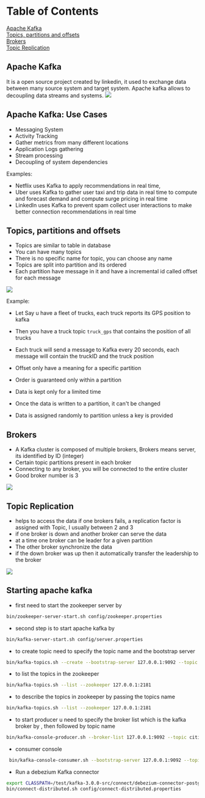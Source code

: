 # Table of Contents
[Apache Kafka](#a)  
[Topics, partitions and offsets](#b)  
[Brokers](#c)  
[Topic Replication](#d)

<a name ="a"/>

## Apache Kafka
It is a open source project created by linkedin, it used to exchange data between many source system and target system. Apache kafka allows to decoupling data streams and systems. 
![](https://imgur.com/CieLc8K.png)

## Apache Kafka: Use Cases
* Messaging System
* Activity Tracking
* Gather metrics from many different locations
* Application Logs gathering
* Stream processing 
* Decoupling of system dependencies

Examples:
* Netflix uses Kafka to apply recommendations in real time, 
* Uber uses Kafka to gather user taxi and trip data in real time to compute and forecast demand and compute surge pricing in real time
* LinkedIn uses Kafka to prevent spam collect user interactions to make better connection recommendations in real time

<a name ="b"/>

## Topics, partitions and offsets

* Topics are similar to table in database
* You can have many topics 
* There is no specific name for topic, you can choose any name
* Topics are split into partition and its ordered
* Each partition have message in it and have a incremental id called offset for each message

![](https://imgur.com/KlfRFBO.png)

Example:

* Let Say u have a fleet of trucks, each truck reports its GPS position to kafka
* Then you have a truck topic ```truck_gps``` that contains the position of all trucks
* Each truck will send a message to Kafka every 20 seconds, each message will contain the truckID and the truck position 

* Offset only have a meaning for a specific partition
* Order is guaranteed only within a partition
* Data is kept only for a limited time
* Once the data is written to a partition, it can't be changed
* Data is assigned randomly to partition unless a key is provided

<a name ="c"/>

## Brokers

* A Kafka cluster is composed of multiple brokers, Brokers means server, its identified by ID (integer)
* Certain topic partitions present in each broker
* Connecting to any broker, you will be connected to the entire cluster
* Good broker number is 3

![](https://imgur.com/UNVy9Dc.png)

<a name ="d"/>

## Topic Replication 

* helps to access the data if one brokers fails, a replication factor is assigned with Topic, I usually between 2 and 3
* if one broker is down and another broker can serve the data
* at a time one broker can be leader for a given partition
* The other broker synchronize the data
* if the down broker was up then it automatically transfer the leadership to the broker

![](https://imgur.com/BnOszGn.png)

## Starting apache kafka

* first need to start the zookeeper server by 
```sh
bin/zookeeper-server-start.sh config/zookeeper.properties
```
* second step is to start apache kafka by 
```sh
bin/kafka-server-start.sh config/server.properties
```
* to create topic need to specify the topic name and the bootstrap server

```sh
bin/kafka-topics.sh --create --bootstrap-server 127.0.0.1:9092 --topic cities
```
* to list the topics in the zookeeper
```sh
bin/kafka-topics.sh --list --zookeeper 127.0.0.1:2181
```
* to describe the topics in zookeeper by passing the topics name
```sh
bin/kafka-topics.sh --list --zookeeper 127.0.0.1:2181
```
* to start producer u need to specify the broker list which is the kafka broker by , then followed by topic name

```sh
bin/kafka-console-producer.sh --broker-list 127.0.0.1:9092 --topic cities
```

* consumer console
```sh
 bin/kafka-console-consumer.sh --bootstrap-server 127.0.0.1:9092 --topic cities
```
* Run a debezium Kafka connector
```sh
export CLASSPATH=/test/kafka-3.0.0-src/connect/debezium-connector-postgres/*
bin/connect-distributed.sh config/connect-distributed.properties
```


